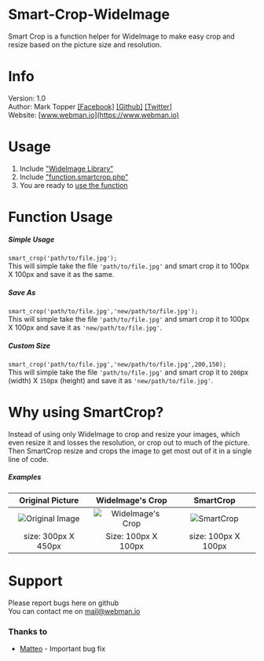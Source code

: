 Smart-Crop-WideImage
====================

Smart Crop is a function helper for WideImage to make easy crop and resize based on the picture size and resolution.

Info
====================

Version: 1.0    
Author: Mark Topper [[Facebook]](https://www.facebook.com/marktopper) [[Github]](https://github.com/marktopper) [[Twitter]](https://www.twitter.com/webmanio/)    
Website: [www.webman.io](https://www.webman.io)

Usage
====================

1. Include ["WideImage Library"](http://wideimage.sourceforge.net/)
2. Include ["function.smartcrop.php"](https://github.com/marktopper/Smart-Crop-WideImage/blob/master/function.smartcrop.php)
3. You are ready to [use the function](#function-usage)

Function Usage
====================

##### Simple Usage
`smart_crop('path/to/file.jpg');`    
This will simple take the file `'path/to/file.jpg'` and smart crop it to 100px X 100px and save it as the same.


##### Save As
`smart_crop('path/to/file.jpg','new/path/to/file.jpg');`    
This will simple take the file `'path/to/file.jpg'` and smart crop it to 100px X 100px and save it as `'new/path/to/file.jpg'`.


##### Custom Size
`smart_crop('path/to/file.jpg','new/path/to/file.jpg',200,150);`    
This will simple take the file `'path/to/file.jpg'` and smart crop it to `200`px (width) X `150`px (height) and save it as `'new/path/to/file.jpg'`.


Why using SmartCrop?
====================

Instead of using only WideImage to crop and resize your images, which even resize it and losses the resolution, or crop out to much of the picture. Then SmartCrop resize and crops the image to get most out of it in a single line of code.

##### Examples

| Original Picture | WideImage's Crop | SmartCrop |
| :-------------: | :-------------: | :-------------: |
| ![Original Image](http://webman.io/github_sources/Smart-Crop-WideImage/readme.md/images/original.jpg "Original Image") | ![WideImage's Crop](http://webman.io/github_sources/Smart-Crop-WideImage/readme.md/images/wideimage-crop.jpg "WideImage's Crop") | ![SmartCrop](http://webman.io/github_sources/Smart-Crop-WideImage/readme.md/images/smartcrop-crop.jpg "SmartCrop") |
| size: 300px X 450px | Size: 100px X 100px | size: 100px X 100px |


Support
====================

Please report bugs here on github    
You can contact me on [mail@webman.io](mailto:mail@webman.io)



### Thanks to
- [Matteo](https://github.com/matteomartinelli) - Important bug fix
